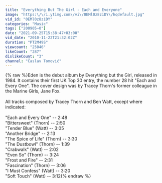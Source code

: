 ```yaml
---
title: "Everything But The Girl - Each and Everyone"
image: "https:\/\/i.ytimg.com\/vi\/0EMl0z8ziDY\/hqdefault.jpg"
vid_id: "0EMl0z8ziDY"
categories: "Music"
tags: ["200905~0"]
date: "2021-09-25T15:38:47+03:00"
vid_date: "2010-11-22T21:32:02Z"
duration: "PT2M49S"
viewcount: "25046"
likeCount: "287"
dislikeCount: "3"
channel: "Časlav Tomović"
---
```

{% raw %}Eden is the debut album by Everything but the Girl, released in 1984. It contains their first UK Top 30 entry, the number 28 hit &quot;Each and Every One&quot;. The cover design was by Tracey Thorn's former colleague in the Marine Girls, Jane Fox.<br /><br />All tracks composed by Tracey Thorn and Ben Watt, except where indicated:<br /><br />&quot;Each and Every One&quot; -- 2:48<br />&quot;Bittersweet&quot; (Thorn) -- 2:50<br />&quot;Tender Blue&quot; (Watt) -- 3:05<br />&quot;Another Bridge&quot; -- 2:13<br />&quot;The Spice of Life&quot; (Thorn) -- 3:30<br />&quot;The Dustbowl&quot; (Thorn) -- 1:39<br />&quot;Crabwalk&quot; (Watt) -- 2:02<br />&quot;Even So&quot; (Thorn) -- 3:24<br />&quot;Frost and Fire&quot; -- 2:31<br />&quot;Fascination&quot; (Thorn) -- 3:06<br />&quot;I Must Confess&quot; (Watt) -- 3:20<br />&quot;Soft Touch&quot; (Watt) -- 3:12{% endraw %}
